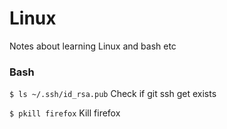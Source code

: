 # Linux
Notes about learning Linux and bash etc



### Bash

`$ ls ~/.ssh/id_rsa.pub`      Check if git ssh get exists

`$ pkill firefox`             Kill firefox
